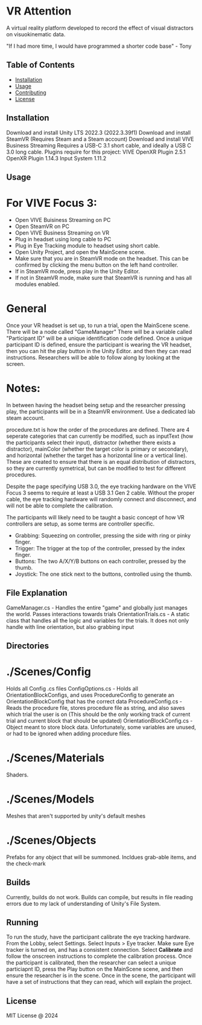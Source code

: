 # VR Attention

A virtual reality platform developed to record the effect of visual distractors on visuokinematic data. 

"If I had more time, I would have programmed a shorter code base" - Tony

## Table of Contents

- [Installation](#installation)
- [Usage](#usage)
- [Contributing](#contributing)
- [License](#license)

## Installation

Download and install Unity LTS 2022.3 (2022.3.39f1)
Download and install SteamVR (Requires Steam and a Steam account)
Download and install VIVE Business Streaming
Requires a USB-C 3.1 short cable, and ideally a USB C 3.0 long cable. 
Plugins require for this project: 
VIVE OpenXR Plugin 2.5.1
OpenXR Plugin 1.14.3
Input System 1.11.2

## Usage

# For VIVE Focus 3:
* Open VIVE Buisiness Streaming on PC
* Open SteamVR on PC
* Open VIVE Business Streaming on VR
* Plug in headset using long cable to PC
* Plug in Eye Tracking module to headset using short cable. 
* Open Unity Project, and open the MainScene scene.
* Make sure that you are in SteamVR mode on the headset. This can be confirmed by clicking the menu button on the left hand controller. 
* If in SteamVR mode, press play in the Unity Editor. 
* If not in SteamVR mode, make sure that SteamVR is running and has all modules enabled.


# General
Once your VR headset is set up, to run a trial, open the MainScene scene. There will be a node called "GameManager"
There will be a variable called "Participant ID" will be a unique identification code defined.
Once a unique participant ID is defined, ensure the participant is wearing the VR headset, then you can hit the play button in the Unity Editor. and then they can read instructions. Researchers will be able to follow along by looking at the screen. 

# Notes:
In between having the headset being setup and the researcher pressing play, the participants will be in a SteamVR environment. Use a dedicated lab steam account.

procedure.txt is how the order of the procedures are defined. There are 4 seperate categories that can currently be modified, 
such as inputText (how the participants select their input), distractor (whether there exists a distractor), mainColor (whether the target color is primary or secondary), and horizontal (whether the target has a horizontal line or a vertical line). These are created to ensure that there is an equal distribution of distractors, so they are currently symetrical, but can be modified to test for different procedures.  

Despite the page specifying USB 3.0, the eye tracking hardware on the VIVE Focus 3 seems to require at least a USB 3.1 Gen 2 cable.
Without the proper cable, the eye tracking hardware will randomly connect and disconnect, and will not be able to complete the calibration.

The participants will likely need to be taught a basic concept of how VR controllers are setup, as some terms are controller specific.
* Grabbing: Squeezing on controller, pressing the side with ring or pinky finger.
* Trigger: The trigger at the top of the controller, pressed by the index finger. 
* Buttons: The two A/X/Y/B buttons on each controller, pressed by the thumb.
* Joystick: The one stick next to the buttons, controlled using the thumb. 

## File Explanation
GameManager.cs - Handles the entire "game" and globally just manages the world. Passes interactions towards trials
OrientationTrials.cs - A static class that handles all the logic and variables for the trials. It does not only handle with line orientation, but also grabbing input

## Directories

# ./Scenes/Config
Holds all Config .cs files
ConfigOptions.cs - Holds all OrientationBlockConfigs, and uses ProcedureConfig to generate an OrientationBlockConfig that has the correct data
ProcedureConfig.cs - Reads the procedure file, stores procedure file as string, and also saves which trial the user is on (This should be the only working track of current trial and current block that should be updated)
OrientationBlockConfig.cs - Object meant to store block data. Unfortunately, some variables are unused, or had to be ignored when adding procedure files.

# ./Scenes/Materials
Shaders. 

# ./Scenes/Models
Meshes that aren't supported by unity's default meshes

# ./Scenes/Objects
Prefabs for any object that will be summoned. Incldues grab-able items, and the check-mark

## Builds
Currently, builds do not work. Builds can compile, but results in file reading errors due to my lack of understanding of Unity's File System.

## Running
To run the study, have the participant calibrate the eye tracking hardware. From the Lobby, select Settings. Select Inputs > Eye tracker. Make sure Eye tracker is turned on, and has a consistent connection. Select **Calibrate** and follow the onscreen instructions to complete the calibration process. 
Once the participant is calibrated, then the researcher can select a unique particiapnt ID, press the Play button on the MainScene scene, and then ensure the researcher is in the scene. Once in the scene, the participant will have a set of instructions that they can read, which will explain the project. 

## License
MIT License @ 2024
